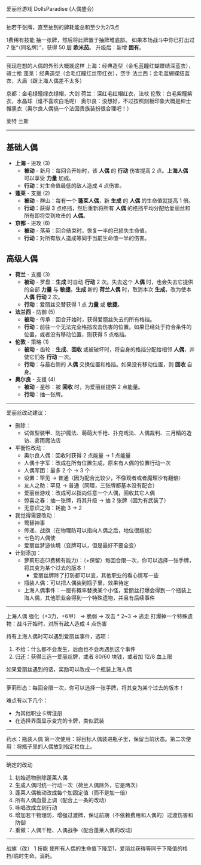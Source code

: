 爱丽丝游戏
DollsParadise (人偶盛会)

---

抽若干张牌，直至抽到的牌耗能总和至少为2/3点

1费稀有技能
抽一张牌，然后将此牌置于抽牌堆底部。
如果本场战斗中你已打出过 7 张“（同名牌）”，获得 50 层 **欧米茄**。
升级后：新增 **固有**。

---

我现在想的人偶的外形大概就这样
上海：经典造型（金毛蓝瞳红蝴蝶结深蓝衣），骑士枪
蓬莱：经典造型（金毛红瞳红丝带红衣），空手
法兰西：金毛蓝蝴蝶结蓝衣，大盾（跟上海人偶差不太多）

京都：金毛绿瞳绿衣绿帽，大剑
荷兰：深红毛红帽红衣，法杖
伦敦：白毛紫瞳紫衣，水晶球（谁不喜欢白毛呢）
奥尔良：没想好，不过按照刻板印象大概是绅士帽黑衣（奥尔良人偶搞一个法国贵族装扮很合理吧！）

莱特 兰斯

---

## 基础人偶

- **上海** - 进攻 (3)
  - **被动** - 新月：每回合开始时，该 **人偶** 的 **行动** 伤害提高 2 点。**上海人偶** 可以享受 **力量** 加成。
  - **行动**：对生命值最低的敌人造成 4 点伤害。
- **蓬莱** - 支援 (2)
  - **被动** - 群山：每有一个 **蓬莱人偶**，新 **生成** 的 **人偶** 的生命值就提高 1 倍。
  - **行动**：获得 3 点格挡，然后重新将所有 **人偶** 的格挡平均分配给爱丽丝和所有即将受到攻击的 **人偶**。
- **京都** - 进攻 (6)
  - **被动** - 落英：回合结束时，恢复一半的已损失生命值。
  - **行动**：对所有敌人造成等同于当前生命值一半的伤害。

## 高级人偶

- **荷兰** - 支援 (3)
  - **被动** - 罗盘：**生成** 时自动 **行动** 2 次。失去这个 **人偶** 时，也会失去它提供的全部 **力量** 与 **敏捷**。**生成** 新的 **荷兰人偶** 时，取消本次 **生成**，改为使本 **人偶** **行动** 2 次。
  - **行动**：爱丽丝交替获得 1 点 **力量** 或 **敏捷**。
- **法兰西** - 防御 (5)
  - **被动** - 传承：回合开始时，获得爱丽丝失去的所有格挡。
  - **行动**：前往一个无法完全格挡攻击伤害的位置。如果已经处于符合条件的位置，或者没有移动位置，则获得 5 点格挡。
- **伦敦** - 策略 (1)
  - **被动** - 齿轮：**生成**、**回收** 或被破坏时，将自身的格挡分配给相邻 **人偶**，并使它们各 **行动** 一次。
  - **行动**：与最右侧的 **人偶** 交换位置和格挡。如果没有移动位置，则 **回收** 自身。
- **奥尔良** - 支援 (4)
  - **被动** - 星砂：被 **回收** 时，为爱丽丝提供 2 点能量。
  - **行动**：抽一张牌。

---

爱丽丝改动建议：

- 删除：
  - 试做型装甲、防护魔法、萌萌大千枪、扑克戏法、人偶裁判、三月精的造访、雾雨魔法店
- 平衡性改动：
  - 奥尔良人偶：回收时获得 2 点能量 -> 1 点能量
  - 人偶十字军：改成在所有位置生成，原来有人偶的位置行动一次
  - 人偶军团：最多 2 个 -> 3 个
  - 设置：罕见 -> 普通（因为配合比较少，不像观者或者魔理沙有翻倍）
  - 友人之助：罕见 -> 普通（同理，三张牌都基本没有配合）
  - 爱丽丝游戏：改成可以指向任意一个人偶，回收其它人偶
  - 惊喜之春：抽一张牌，将其升级 -> 抽 2 张牌（因为有武装了）
  - 无意识之海：耗能 3 -> 2
- 我觉得需要改动：
  - 莺替神事
  - 传递、战旗（在物理防可以指向人偶之后，地位很尴尬）
  - 七色的人偶使
  - 爱丽丝梦游仙境（变牌可以，但是最好不要全变）
- 计划添加：
  - 萝莉形态(3费稀有能力)：（+保留）每回合限一次，你可以选择一张手牌，将其变为某个过去的版本！
    - 爱丽丝牌除了打防都可以变，其他职业的看心情写一些
  - 瓶装人偶：可以把人偶装到瓶子里，效果待定
  - 上海人偶事件：一层有概率替换某个小怪，爱丽丝打爆会得到一个瓶装上海人偶，其他职业会得到一个特殊遗物，并且有后续事件

---

上海人偶
强化（+3力，+6甲） -> 脆弱 -> 攻击 * 2~3 -> 逃走
打爆掉一个特殊遗物：战斗开始时，对所有敌人造成 4 点伤害

持有上海人偶时可以遇到爱丽丝事件，选项：
1. 不给：什么都不会发生，后面也不会再遇到这个事件
2. 归还：获得三选一爱丽丝牌，或者 80/60 块钱，或者加 12/8 血上限

如果爱丽丝遇到的话，奖励可以改成一个瓶装上海人偶

---

萝莉形态：每回合限一次，你可以选择一张手牌，将其变为某个过去的版本！

难点有以下几个：
- 为其他职业卡牌注册
- 在选择界面显示变完的卡牌，类似武装

---

药水：瓶装人偶
第一次使用：将目标人偶装进瓶子里，保留当前状态。第二次使用：将瓶子里的人偶放到指定栏位上。

---

确定的改动
1. 初始遗物删除蓬莱人偶
2. 生成人偶时统一行动一次（荷兰人偶除外，它是两次）
3. 蓬莱人偶被动改成每个加固定值（而不是加一倍）
4. 所有人偶血量上调（配合上一条的改动）
5. 咏唱改成立刻行动
6. 增加若干物理防，增强过渡牌，保证前期（不依赖费用和人偶的）过渡伤害和防御
7. 重做：人偶千枪、人偶战争（配合蓬莱人偶的改动）

---

战旗（改） 1 技能
使所有人偶的生命值下降至1，爱丽丝获得等同于下降值的格挡/临时生命。消耗。